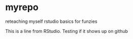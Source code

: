 # myrepo
reteaching myself rstudio basics for funzies

This is a line from RStudio. Testing if it shows up on github